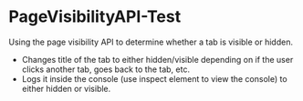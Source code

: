 # PageVisibilityAPI-Test
Using the page visibility API to determine whether a tab is visible or hidden.

* Changes title of the tab to either hidden/visible depending on if the user clicks another tab, goes back to the tab, etc.
* Logs it inside the console (use inspect element to view the console) to either hidden or visible.
